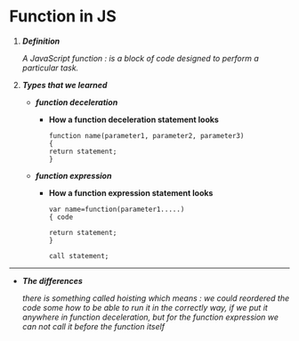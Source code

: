 # Function in JS

1. ***Definition***

   *A JavaScript function : is a block of code designed to perform a particular task.*

2. ***Types that we learned***
   + ***function deceleration***

       + **How a function deceleration statement looks**

             function name(parameter1, parameter2, parameter3)
             {
             return statement;
             }

   + ***function expression***

        + **How a function expression statement looks**

              var name=function(parameter1.....) 
              { code

              return statement;
              }

              call statement;
  
  ___________

+ ***The differences***

   *there is something called hoisting which means : we could reordered the code some how to be able to run it in the correctly way, if we put it anywhere in function deceleration, but for the function expression we can not call it before the function itself*

